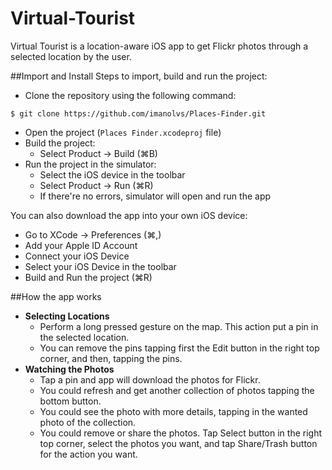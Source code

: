 # Virtual-Tourist

Virtual Tourist is a location-aware iOS app to get Flickr photos through a selected location by the user.

##Import and Install
Steps to import, build and run the project:

- Clone the repository using the following command: 

```
$ git clone https://github.com/imanolvs/Places-Finder.git
```
- Open the project (`Places Finder.xcodeproj` file)
- Build the project: 
    - Select Product -> Build (⌘B)
- Run the project in the simulator:
    - Select the iOS device in the toolbar
    - Select Product -> Run (⌘R)
    - If there're no errors, simulator will open and run the app

You can also download the app into your own iOS device:
  - Go to XCode -> Preferences (⌘,)
  - Add your Apple ID Account
  - Connect your iOS Device
  - Select your iOS Device in the toolbar
  - Build and Run the project (⌘R)
  
##How the app works

- **Selecting Locations**
    - Perform a long pressed gesture on the map. This action put a pin in the selected location.
    - You can remove the pins tapping first the Edit button in the right top corner, and then, tapping the pins.
- **Watching the Photos**
  - Tap a pin and app will download the photos for Flickr.
  - You could refresh and get another collection of photos tapping the bottom button.
  - You could see the photo with more details, tapping in the wanted photo of the collection.
  - You could remove or share the photos. Tap Select button in the right top corner, select the photos you want, and tap Share/Trash button for the action you want.


